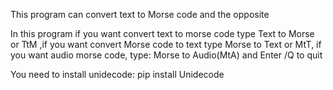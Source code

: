 This program can convert text to Morse code and the opposite

In this program if you want convert text to morse code type Text to Morse or TtM ,if you want convert Morse code to text type Morse  to Text or MtT, if you want audio morse code, type: Morse to Audio(MtA) and Enter /Q to quit

You need to install unidecode: pip install Unidecode